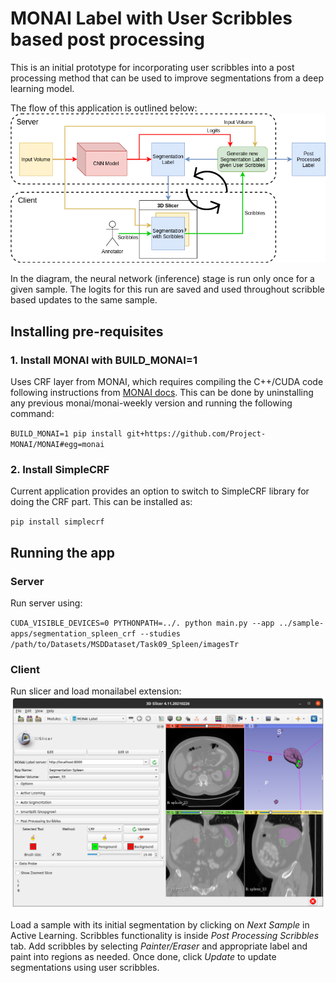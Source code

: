 # MONAI Label with User Scribbles based post processing
This is an initial prototype for incorporating user scribbles into a post processing method that can be used to improve segmentations from a deep learning model.

The flow of this application is outlined below:
![monailabel_crf](./docs/monailabel_crf.png)

In the diagram, the neural network (inference) stage is run only once for a given sample. The logits for this run are saved and used throughout scribble based updates to the same sample.

## Installing pre-requisites

### 1. Install MONAI with BUILD_MONAI=1
Uses CRF layer from MONAI, which requires compiling the C++/CUDA code following instructions from [MONAI docs](https://docs.monai.io/en/latest/installation.html#option-1-as-a-part-of-your-system-wide-module). 
This can be done by uninstalling any previous monai/monai-weekly version and running the following command:

`BUILD_MONAI=1 pip install git+https://github.com/Project-MONAI/MONAI#egg=monai`

### 2. Install SimpleCRF
Current application provides an option to switch to SimpleCRF library for doing the CRF part. This can be installed as:

`pip install simplecrf`

## Running the app

### Server
Run server using:

`CUDA_VISIBLE_DEVICES=0 PYTHONPATH=../. python main.py --app ../sample-apps/segmentation_spleen_crf --studies /path/to/Datasets/MSDDataset/Task09_Spleen/imagesTr`

### Client
Run slicer and load monailabel extension:
![scribble_ui](./docs/scribble_ui.png)

Load a sample with its initial segmentation by clicking on *Next Sample* in Active Learning. Scribbles functionality is inside *Post Processing Scribbles* tab.
Add scribbles by selecting *Painter/Eraser* and appropriate label and paint into regions as needed. Once done, click *Update* to update segmentations using user scribbles. 
